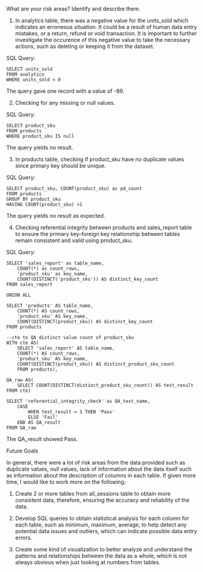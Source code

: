 What are your risk areas? Identify and describe them.

1. In analytics table, there was a negative value for the units_sold which indicates an erroneous situation. It could be a result of human data entry mistakes, or a return, refund or void transaction. It is important to further investigate the occurence of this negative value to take the necessary actions, such as deleting or keeping it from the dataset.

SQL Query:
```
SELECT units_sold
FROM analytics
WHERE units_sold < 0
```
The query gave one record with a value of -89.

2. Checking for any missing or null values. 
   
SQL Query:
```
SELECT product_sku 
FROM products
WHERE product_sku IS null
```

The query yields no result. 

3. In products table, checking if product_sku have no duplicate values since primary key should be unique.

SQL Query:
```
SELECT product_sku, COUNT(product_sku) as pd_count
FROM products
GROUP BY product_sku
HAVING COUNT(product_sku) >1
```

The query yields no result as expected.

4. Checking referential integrity between products and sales_report table to ensure the primary key-foreign key relationship between tables remain consistent and valid using product_sku.

SQL Query:
```
SELECT 'sales_report' as table_name,
	COUNT(*) as count_rows,
	'product_sku' as key_name,
	COUNT(DISTINCT('product_sku')) AS distinct_key_count
FROM sales_report

UNION ALL

SELECT 'products' AS table_name,
	COUNT(*) AS count_rows,
	'product_sku' AS key_name,
	COUNT(DISTINCT(product_sku)) AS distinct_key_count
FROM products

--cte to QA distinct value count of product_sku
WITH cte AS(
	SELECT 'sales_report' AS table_name,
	COUNT(*) AS count_rows,
	'product_sku' AS key_name,
	COUNT(DISTINCT(product_sku)) AS distinct_product_sku_count
	FROM products),
	
QA_raw AS(
	SELECT COUNT(DISTINCT(distinct_product_sku_count)) AS test_result FROM cte)
	
SELECT 'referential_integrity_check' as QA_test_name,
	CASE
		WHEN test_result = 1 THEN 'Pass'
		ELSE 'Fail'
	END AS QA_result
FROM QA_raw
```

The QA_result showed Pass.

Future Goals

In general, there were a lot of risk areas from the data provided such as duplicate values, null values, lack of information about the data itself such as information about the description of columns in each table. If given more time, I would like to work more on the following:

1. Create 2 or more tables from all_sessions table to obtain more consistent data, therefore, ensuring the accuracy and reliability of the data.

2. Develop SQL queries to obtain statistical analysis for each column for each table, such as minimum, maximum, average, to help detect any potential data issues and outliers, which can indicate possible data entry errors. 

3. Create some kind of visualization to better analyze and understand the patterns and relationships between the data as a whole, which is not always obvious when just looking at numbers from tables.

